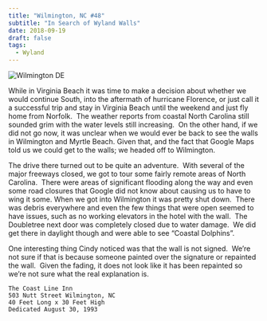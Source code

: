 ```yaml
---
title: "Wilmington, NC #48"
subtitle: "In Search of Wyland Walls"
date: 2018-09-19
draft: false
tags:
  - Wyland
---
```


![Wilmington DE](../images/48-wilmingtonde.webp)

While in Virginia Beach it was time to make a decision about whether we would continue South, into the aftermath of hurricane Florence, or just call it a successful trip and stay in Virginia Beach until the weekend and just fly home from Norfolk.  The weather reports from coastal North Carolina still sounded grim with the water levels still increasing.  On the other hand, if we did not go now, it was unclear when we would ever be back to see the walls in Wilmington and Myrtle Beach. Given that, and the fact that Google Maps told us we could get to the walls; we headed off to Wilmington.

The drive there turned out to be quite an adventure.  With several of the major freeways closed, we got to tour some fairly remote areas of North Carolina.  There were areas of significant flooding along the way and even some road closures that Google did not know about causing us to have to wing it some. When we got into Wilmington it was pretty shut down.  There was debris everywhere and even the few things that were open seemed to have issues, such as no working elevators in the hotel with the wall.  The Doubletree next door was completely closed due to water damage.  We did get there in daylight though and were able to see “Coastal Dolphins”.

One interesting thing Cindy noticed was that the wall is not signed.  We’re not sure if that is because someone painted over the signature or repainted the wall.  Given the fading, it does not look like it has been repainted so we’re not sure what the real explanation is.

```
The Coast Line Inn
503 Nutt Street Wilmington, NC
40 Feet Long x 30 Feet High
Dedicated August 30, 1993
```